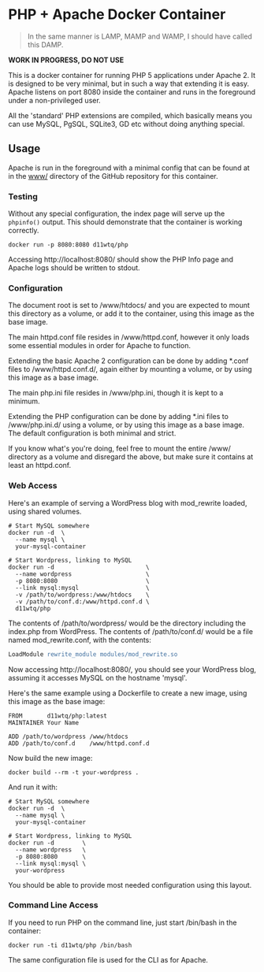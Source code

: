 # PHP + Apache Docker Container

> In the same manner is LAMP, MAMP and WAMP, I should have called this DAMP.

**WORK IN PROGRESS, DO NOT USE**

This is a docker container for running PHP 5 applications under Apache 2. It is
designed to be very minimal, but in such a way that extending it is easy.
Apache listens on port 8080 inside the container and runs in the foreground
under a non-privileged user.

All the 'standard' PHP extensions are compiled, which basically means you can
use MySQL, PgSQL, SQLite3, GD etc without doing anything special.

## Usage

Apache is run in the foreground with a minimal config that can be found at in
the [www/](https://github.com/d11wtq/php-docker/blob/master/www) directory of
the GitHub repository for this container.

### Testing

Without any special configuration, the index page will serve up the `phpinfo()`
output. This should demonstrate that the container is working correctly.

```
docker run -p 8080:8080 d11wtq/php
```

Accessing http://localhost:8080/ should show the PHP Info page and Apache logs
should be written to stdout.

### Configuration

The document root is set to /www/htdocs/ and you are expected to mount this
directory as a volume, or add it to the container, using this image as the base
image.

The main httpd.conf file resides in /www/httpd.conf, however it only loads some
essential modules in order for Apache to function.

Extending the basic Apache 2 configuration can be done by adding \*.conf files
to /www/httpd.conf.d/, again either by mounting a volume, or by using this
image as a base image.

The main php.ini file resides in /www/php.ini, though it is kept to a minimum.

Extending the PHP configuration can be done by adding \*.ini files to
/www/php.ini.d/ using a volume, or by using this image as a base image. The
default configuration is both minimal and strict.

If you know what's you're doing, feel free to mount the entire /www/ directory
as a volume and disregard the above, but make sure it contains at least an
httpd.conf.

### Web Access

Here's an example of serving a WordPress blog with mod_rewrite loaded, using
shared volumes.

```
# Start MySQL somewhere
docker run -d  \
  --name mysql \
  your-mysql-container

# Start Wordpress, linking to MySQL
docker run -d                          \
  --name wordpress                     \
  -p 8080:8080                         \
  --link mysql:mysql                   \
  -v /path/to/wordpress:/www/htdocs    \
  -v /path/to/conf.d:/www/httpd.conf.d \
  d11wtq/php
```

The contents of /path/to/wordpress/ would be the directory including the
index.php from WordPress. The contents of /path/to/conf.d/ would be a file
named mod_rewrite.conf, with the contents:

``` apache
LoadModule rewrite_module modules/mod_rewrite.so
```

Now accessing http://localhost:8080/, you should see your WordPress blog,
assuming it accesses MySQL on the hostname 'mysql'.

Here's the same example using a Dockerfile to create a new image, using this
image as the base image:

``` docker
FROM       d11wtq/php:latest
MAINTAINER Your Name

ADD /path/to/wordpress /www/htdocs
ADD /path/to/conf.d    /www/httpd.conf.d
```

Now build the new image:

```
docker build --rm -t your-wordpress .
```

And run it with:

```
# Start MySQL somewhere
docker run -d  \
  --name mysql \
  your-mysql-container

# Start Wordpress, linking to MySQL
docker run -d        \
  --name wordpress   \
  -p 8080:8080       \
  --link mysql:mysql \
  your-wordpress
```

You should be able to provide most needed configuration using this layout.

### Command Line Access

If you need to run PHP on the command line, just start /bin/bash in the
container:

```
docker run -ti d11wtq/php /bin/bash
```

The same configuration file is used for the CLI as for Apache.
